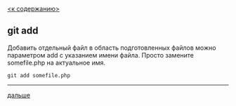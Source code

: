 [<к содержанию>](README.md)
## git add

Добавить отдельный файл в область подготовленных файлов можно параметром add с указанием имени файла. Просто замените somefile.php на актуальное имя.

```git add somefile.php```
***
[дальше](git%20status.md)